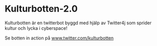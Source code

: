 # Kulturbotten-2.0

Kulturbotten är en twitterbot byggd med hjälp av Twitter4j som sprider kultur och lycka i cyberspace!

Se botten in action på www.twitter.com/kulturbotten
